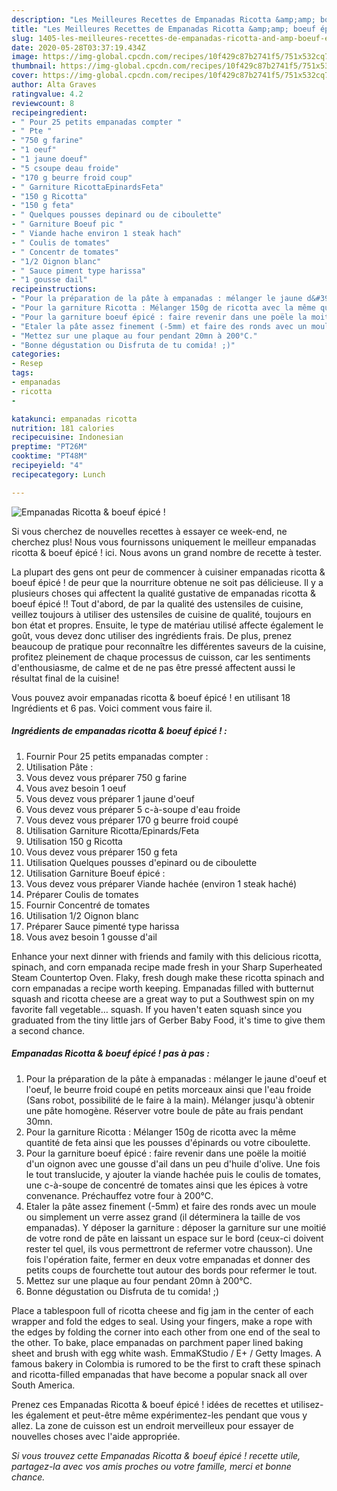 ```yaml
---
description: "Les Meilleures Recettes de Empanadas Ricotta &amp;amp; boeuf épicé !"
title: "Les Meilleures Recettes de Empanadas Ricotta &amp;amp; boeuf épicé !"
slug: 1405-les-meilleures-recettes-de-empanadas-ricotta-and-amp-boeuf-epice
date: 2020-05-28T03:37:19.434Z
image: https://img-global.cpcdn.com/recipes/10f429c87b2741f5/751x532cq70/empanadas-ricotta-boeuf-epice-photo-principale-de-la-recette.jpg
thumbnail: https://img-global.cpcdn.com/recipes/10f429c87b2741f5/751x532cq70/empanadas-ricotta-boeuf-epice-photo-principale-de-la-recette.jpg
cover: https://img-global.cpcdn.com/recipes/10f429c87b2741f5/751x532cq70/empanadas-ricotta-boeuf-epice-photo-principale-de-la-recette.jpg
author: Alta Graves
ratingvalue: 4.2
reviewcount: 8
recipeingredient:
- " Pour 25 petits empanadas compter "
- " Pte "
- "750 g farine"
- "1 oeuf"
- "1 jaune doeuf"
- "5 csoupe deau froide"
- "170 g beurre froid coup"
- " Garniture RicottaEpinardsFeta"
- "150 g Ricotta"
- "150 g feta"
- " Quelques pousses depinard ou de ciboulette"
- " Garniture Boeuf pic "
- " Viande hache environ 1 steak hach"
- " Coulis de tomates"
- " Concentr de tomates"
- "1/2 Oignon blanc"
- " Sauce piment type harissa"
- "1 gousse dail"
recipeinstructions:
- "Pour la préparation de la pâte à empanadas : mélanger le jaune d&#39;oeuf et l&#39;oeuf, le beurre froid coupé en petits morceaux ainsi que l&#39;eau froide (Sans robot, possibilité de le faire à la main). Mélanger jusqu&#39;à obtenir une pâte homogène. Réserver votre boule de pâte au frais pendant 30mn."
- "Pour la garniture Ricotta : Mélanger 150g de ricotta avec la même quantité de feta ainsi que les pousses d&#39;épinards ou votre ciboulette."
- "Pour la garniture boeuf épicé : faire revenir dans une poële la moitié d&#39;un oignon avec une gousse d&#39;ail dans un peu d&#39;huile d&#39;olive. Une fois le tout translucide, y ajouter la viande hachée puis le coulis de tomates, une c-à-soupe de concentré de tomates ainsi que les épices à votre convenance. Préchauffez votre four à 200°C."
- "Etaler la pâte assez finement (-5mm) et faire des ronds avec un moule ou simplement un verre assez grand (il déterminera la taille de vos empanadas). Y déposer la garniture : déposer la garniture sur une moitié de votre rond de pâte en laissant un espace sur le bord (ceux-ci doivent rester tel quel, ils vous permettront de refermer votre chausson). Une fois l&#39;opération faite, fermer en deux votre empanadas et donner des petits coups de fourchette tout autour des bords pour refermer le tout."
- "Mettez sur une plaque au four pendant 20mn à 200°C."
- "Bonne dégustation ou Disfruta de tu comida! ;)"
categories:
- Resep
tags:
- empanadas
- ricotta
- 

katakunci: empanadas ricotta  
nutrition: 181 calories
recipecuisine: Indonesian
preptime: "PT26M"
cooktime: "PT48M"
recipeyield: "4"
recipecategory: Lunch

---
```



![Empanadas Ricotta &amp; boeuf épicé !](https://img-global.cpcdn.com/recipes/10f429c87b2741f5/751x532cq70/empanadas-ricotta-boeuf-epice-photo-principale-de-la-recette.jpg)

Si vous cherchez de nouvelles recettes à essayer ce week-end, ne cherchez plus! Nous vous fournissons uniquement le meilleur empanadas ricotta &amp; boeuf épicé ! ici. Nous avons un grand nombre de recette à tester.

La plupart des gens ont peur de commencer à cuisiner empanadas ricotta &amp; boeuf épicé ! de peur que la nourriture obtenue ne soit pas délicieuse. Il y a plusieurs choses qui affectent la qualité gustative de empanadas ricotta &amp; boeuf épicé !! Tout d'abord, de par la qualité des ustensiles de cuisine, veillez toujours à utiliser des ustensiles de cuisine de qualité, toujours en bon état et propres. Ensuite, le type de matériau utilisé affecte également le goût, vous devez donc utiliser des ingrédients frais. De plus, prenez beaucoup de pratique pour reconnaître les différentes saveurs de la cuisine, profitez pleinement de chaque processus de cuisson, car les sentiments d'enthousiasme, de calme et de ne pas être pressé affectent aussi le résultat final de la cuisine!

<!--inarticleads1-->

Vous pouvez avoir empanadas ricotta &amp; boeuf épicé ! en utilisant 18 Ingrédients et 6 pas. Voici comment vous faire il.

##### Ingrédients de empanadas ricotta &amp; boeuf épicé ! :

1. Fournir  Pour 25 petits empanadas compter :
1. Utilisation  Pâte :
1. Vous devez vous préparer 750 g farine
1. Vous avez besoin 1 oeuf
1. Vous devez vous préparer 1 jaune d&#39;oeuf
1. Vous devez vous préparer 5 c-à-soupe d&#39;eau froide
1. Vous devez vous préparer 170 g beurre froid coupé
1. Utilisation  Garniture Ricotta/Epinards/Feta
1. Utilisation 150 g Ricotta
1. Vous devez vous préparer 150 g feta
1. Utilisation  Quelques pousses d&#39;epinard ou de ciboulette
1. Utilisation  Garniture Boeuf épicé :
1. Vous devez vous préparer  Viande hachée (environ 1 steak haché)
1. Préparer  Coulis de tomates
1. Fournir  Concentré de tomates
1. Utilisation 1/2 Oignon blanc
1. Préparer  Sauce pimenté type harissa
1. Vous avez besoin 1 gousse d&#39;ail


Enhance your next dinner with friends and family with this delicious ricotta, spinach, and corn empanada recipe made fresh in your Sharp Superheated Steam Countertop Oven. Flaky, fresh dough make these ricotta spinach and corn empanadas a recipe worth keeping. Empanadas filled with butternut squash and ricotta cheese are a great way to put a Southwest spin on my favorite fall vegetable… squash. If you haven&#39;t eaten squash since you graduated from the tiny little jars of Gerber Baby Food, it&#39;s time to give them a second chance. 

<!--inarticleads2-->

##### Empanadas Ricotta &amp; boeuf épicé ! pas à pas :

1. Pour la préparation de la pâte à empanadas : mélanger le jaune d&#39;oeuf et l&#39;oeuf, le beurre froid coupé en petits morceaux ainsi que l&#39;eau froide (Sans robot, possibilité de le faire à la main). Mélanger jusqu&#39;à obtenir une pâte homogène. Réserver votre boule de pâte au frais pendant 30mn.
1. Pour la garniture Ricotta : Mélanger 150g de ricotta avec la même quantité de feta ainsi que les pousses d&#39;épinards ou votre ciboulette.
1. Pour la garniture boeuf épicé : faire revenir dans une poële la moitié d&#39;un oignon avec une gousse d&#39;ail dans un peu d&#39;huile d&#39;olive. Une fois le tout translucide, y ajouter la viande hachée puis le coulis de tomates, une c-à-soupe de concentré de tomates ainsi que les épices à votre convenance. Préchauffez votre four à 200°C.
1. Etaler la pâte assez finement (-5mm) et faire des ronds avec un moule ou simplement un verre assez grand (il déterminera la taille de vos empanadas). Y déposer la garniture : déposer la garniture sur une moitié de votre rond de pâte en laissant un espace sur le bord (ceux-ci doivent rester tel quel, ils vous permettront de refermer votre chausson). Une fois l&#39;opération faite, fermer en deux votre empanadas et donner des petits coups de fourchette tout autour des bords pour refermer le tout.
1. Mettez sur une plaque au four pendant 20mn à 200°C.
1. Bonne dégustation ou Disfruta de tu comida! ;)


Place a tablespoon full of ricotta cheese and fig jam in the center of each wrapper and fold the edges to seal. Using your fingers, make a rope with the edges by folding the corner into each other from one end of the seal to the other. To bake, place empanadas on parchment paper lined baking sheet and brush with egg white wash. EmmaKStudio / E+ / Getty Images. A famous bakery in Colombia is rumored to be the first to craft these spinach and ricotta-filled empanadas that have become a popular snack all over South America. 

<!--inarticleads1-->

<p>
Prenez ces Empanadas Ricotta &amp; boeuf épicé ! idées de recettes et utilisez-les également et peut-être même expérimentez-les pendant que vous y allez. La zone de cuisson est un endroit merveilleux pour essayer de nouvelles choses avec l'aide appropriée.
</p>

<p>
<i>Si vous trouvez cette Empanadas Ricotta &amp; boeuf épicé ! recette utile, partagez-la avec vos amis proches ou votre famille, merci et bonne chance.</i>
</p>
